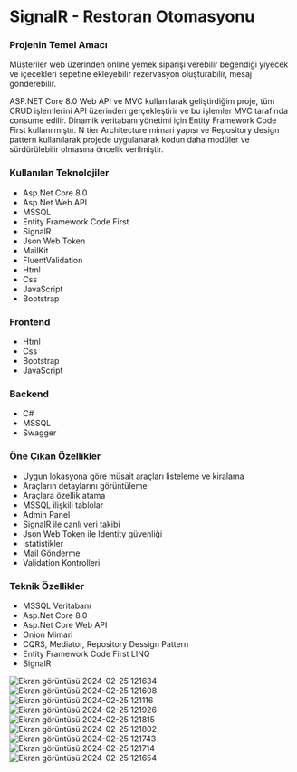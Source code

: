<h1>SignalR - Restoran Otomasyonu</h1>
<h3>Projenin Temel Amacı</h3>
<p>Müşteriler web üzerinden online yemek siparişi verebilir beğendiği yiyecek ve içecekleri sepetine ekleyebilir rezervasyon oluşturabilir, mesaj gönderebilir.</p>
<p>ASP.NET Core 8.0 Web API ve MVC kullanılarak geliştirdiğim proje, tüm CRUD işlemlerini API üzerinden gerçekleştirir ve bu işlemler MVC tarafında consume edilir. Dinamik veritabanı yönetimi için Entity Framework Code First kullanılmıştır. N tier Architecture mimari yapısı ve Repository design pattern kullanılarak projede uygulanarak kodun daha modüler ve sürdürülebilir olmasına öncelik verilmiştir.</p>
 <h3>Kullanılan Teknolojiler</h3>
 <ul>
   <li>Asp.Net Core 8.0</li>
   <li>Asp.Net Web API</li>
   <li>MSSQL</li>
   <li>Entity Framework Code First</li>
   <li>SignalR</li>
   <li>Json Web Token</li>
   <li>MailKit</li>
   <li>FluentValidation</li>
   <li>Html</li>
   <li>Css</li>
   <li>JavaScript</li>
   <li>Bootstrap</li>
 </ul>

<h3>Frontend</h3>
 <ul>
   <li>Html</li>
   <li>Css</li>
   <li>Bootstrap</li>
   <li>JavaScript</li>
 </ul>
<h3>Backend</h3>
<ul>
  <li>C#</li>
  <li>MSSQL</li>
  <li>Swagger</li>
</ul>
<h3>Öne Çıkan Özellikler</h3>
<ul>
  <li>Uygun lokasyona göre müsait araçları listeleme ve kiralama</li>
  <li>Araçların detaylarını görüntüleme</li>
  <li>Araçlara özellik atama</li>
  <li>MSSQL ilişkili tablolar</li>
  <li>Admin Panel</li>
  <li>SignalR ile canlı veri takibi</li>
  <li>Json Web Token ile Identity güvenliği</li>
  <li>İstatistikler</li>
  <li>Mail Gönderme</li>
  <li>Validation Kontrolleri</li>
</ul>
<h3>Teknik Özellikler</h3>
<ul>
  <li>MSSQL Veritabanı</li>
  <li>Asp.Net Core 8.0</li>
  <li>Asp.Net Core Web API</li>
  <li>Onion Mimari</li>
  <li>CQRS, Mediator, Repository Dessign Pattern</li>
  <li>Entity Framework Code First LINQ</li>
  <li>SignalR</li>
</ul>

![Ekran görüntüsü 2024-02-25 121634](https://github.com/ensarsarac/CarBook/assets/76907308/7802ca30-25b8-419e-92da-4cf1f9881133)
![Ekran görüntüsü 2024-02-25 121608](https://github.com/ensarsarac/CarBook/assets/76907308/24aa58ca-eb26-4f73-9bf9-a3a0d5b4cbbc)
![Ekran görüntüsü 2024-02-25 121116](https://github.com/ensarsarac/CarBook/assets/76907308/ceb8be69-890f-4014-8ea6-34b12e0f0ddc)
![Ekran görüntüsü 2024-02-25 121926](https://github.com/ensarsarac/CarBook/assets/76907308/4427721e-124b-4834-a0b7-918dc4a8fe06)
![Ekran görüntüsü 2024-02-25 121815](https://github.com/ensarsarac/CarBook/assets/76907308/e5f6010b-d9d7-4604-9650-9727b1dd291d)
![Ekran görüntüsü 2024-02-25 121802](https://github.com/ensarsarac/CarBook/assets/76907308/17d2ccfc-b5a0-4c23-8770-b483bb716624)
![Ekran görüntüsü 2024-02-25 121743](https://github.com/ensarsarac/CarBook/assets/76907308/4160e33f-c5c7-4550-bd70-f7e4a737d175)
![Ekran görüntüsü 2024-02-25 121714](https://github.com/ensarsarac/CarBook/assets/76907308/7af94a9e-0218-46ae-9f6f-79782af94b31)
![Ekran görüntüsü 2024-02-25 121654](https://github.com/ensarsarac/CarBook/assets/76907308/304e7514-dda2-4390-bf0b-f1e5e5ee974d)



















 
